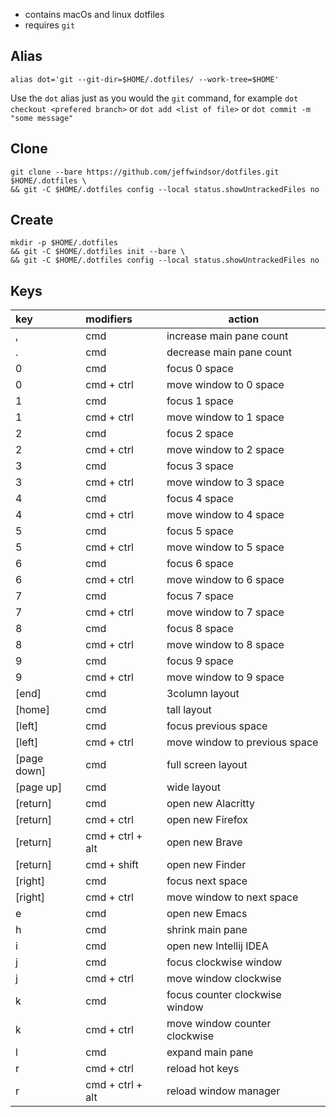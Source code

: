* contains macOs and linux dotfiles
* requires `git`

## Alias
```
alias dot='git --git-dir=$HOME/.dotfiles/ --work-tree=$HOME'
```
Use the `dot` alias just as you would the `git` command, for example `dot checkout <prefered branch>` or `dot add <list of file>` or `dot commit -m "some message"`

## Clone

```
git clone --bare https://github.com/jeffwindsor/dotfiles.git $HOME/.dotfiles \
&& git -C $HOME/.dotfiles config --local status.showUntrackedFiles no
```

## Create

```
mkdir -p $HOME/.dotfiles
&& git -C $HOME/.dotfiles init --bare \
&& git -C $HOME/.dotfiles config --local status.showUntrackedFiles no
```

## Keys

| key         | modifiers        | action                         |
|:------------|:-----------------|--------------------------------|
| ,           | cmd              | increase main pane count       |
| .           | cmd              | decrease main pane count       |
| 0           | cmd              | focus 0 space                  |
| 0           | cmd + ctrl       | move window to 0 space         |
| 1           | cmd              | focus 1 space                  |
| 1           | cmd + ctrl       | move window to 1 space         |
| 2           | cmd              | focus 2 space                  |
| 2           | cmd + ctrl       | move window to 2 space         |
| 3           | cmd              | focus 3 space                  |
| 3           | cmd + ctrl       | move window to 3 space         |
| 4           | cmd              | focus 4 space                  |
| 4           | cmd + ctrl       | move window to 4 space         |
| 5           | cmd              | focus 5 space                  |
| 5           | cmd + ctrl       | move window to 5 space         |
| 6           | cmd              | focus 6 space                  |
| 6           | cmd + ctrl       | move window to 6 space         |
| 7           | cmd              | focus 7 space                  |
| 7           | cmd + ctrl       | move window to 7 space         |
| 8           | cmd              | focus 8 space                  |
| 8           | cmd + ctrl       | move window to 8 space         |
| 9           | cmd              | focus 9 space                  |
| 9           | cmd + ctrl       | move window to 9 space         |
| [end]       | cmd              | 3column layout                 |
| [home]      | cmd              | tall layout                    |
| [left]      | cmd              | focus previous space           |
| [left]      | cmd + ctrl       | move window to previous space  |
| [page down] | cmd              | full screen layout             |
| [page up]   | cmd              | wide layout                    |
| [return]    | cmd              | open new Alacritty             |
| [return]    | cmd + ctrl       | open new Firefox               |
| [return]    | cmd + ctrl + alt | open new Brave                 |
| [return]    | cmd + shift      | open new Finder                |
| [right]     | cmd              | focus next space               |
| [right]     | cmd + ctrl       | move window to next space      |
| e           | cmd              | open new Emacs                 |
| h           | cmd              | shrink main pane               |
| i           | cmd              | open new Intellij IDEA         |
| j           | cmd              | focus clockwise window         |
| j           | cmd + ctrl       | move window clockwise          |
| k           | cmd              | focus counter clockwise window |
| k           | cmd + ctrl       | move window counter clockwise  |
| l           | cmd              | expand main pane               |
| r           | cmd + ctrl       | reload hot keys                |
| r           | cmd + ctrl + alt | reload window manager          |

